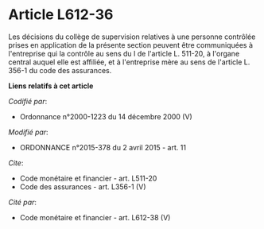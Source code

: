 # Article L612-36

Les décisions du collège de supervision relatives à une personne contrôlée prises en application de la présente section
peuvent être communiquées à l'entreprise qui la contrôle au sens du I de l'article L. 511-20, à l'organe central auquel elle
est affiliée, et à l'entreprise mère au sens de l'article L. 356-1 du code des assurances.

**Liens relatifs à cet article**

_Codifié par_:

  - Ordonnance n°2000-1223 du 14 décembre 2000 (V)

_Modifié par_:

  - ORDONNANCE n°2015-378 du 2 avril 2015 - art. 11

_Cite_:

  - Code monétaire et financier - art. L511-20
  - Code des assurances - art. L356-1 (V)

_Cité par_:

  - Code monétaire et financier - art. L612-38 (V)
